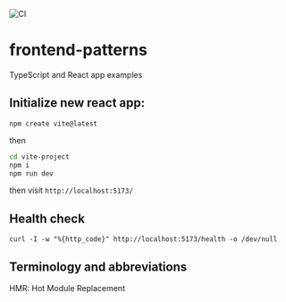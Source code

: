 ![CI](https://github.com/TheNewThinkTank/frontend-patterns/actions/workflows/wf.yml/badge.svg)
# frontend-patterns
TypeScript and React app examples


## Initialize new react app:

`npm create vite@latest`

then
```BASH
cd vite-project
npm i
npm run dev
```
then visit `http://localhost:5173/`

## Health check

`curl -I -w "%{http_code}" http://localhost:5173/health -o /dev/null`

## Terminology and abbreviations

HMR: Hot Module Replacement
